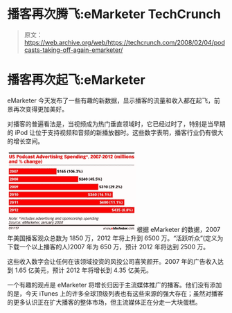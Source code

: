 # 播客再次腾飞:eMarketer TechCrunch

> 原文：<https://web.archive.org/web/https://techcrunch.com/2008/02/04/podcasts-taking-off-again-emarketer/>

# 播客再次起飞:eMarketer

eMarketer 今天发布了一些有趣的新数据，显示播客的流量和收入都在起飞，前景再次变得更加美好。

对播客的普遍看法是，当视频成为热门垂直领域时，它已经过时了，特别是当早期的 iPod 让位于支持视频和音频的新播放器时。这些数字表明，播客行业仍有很大的增长空间。

![podcastdollars.jpg](img/fcb1428ffe51af95a528028c1f922dc7.png)根据 eMarketer 的数据，2007 年美国播客观众总数为 1850 万，2012 年将上升到 6500 万。“活跃听众”(定义为下载一个以上播客的人)2007 年为 650 万，预计 2012 年将达到 2500 万。

这些收入数字会让任何在该领域投资的风投公司喜笑颜开。2007 年的广告收入达到 1.65 亿美元，预计 2012 年将增长到 4.35 亿美元。

一个有趣的观点是 eMarketer 将增长归因于主流媒体推广的播客。他们没有添加的是，今天 iTunes 上的许多全球顶级列表也有这些来源的强大存在；虽然对播客的更多认识正在扩大播客的整体市场，但主流媒体正在分走一大块蛋糕。